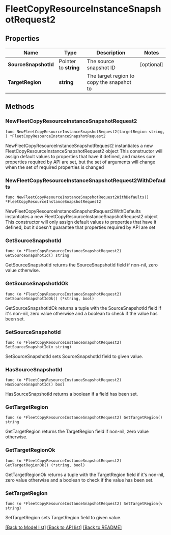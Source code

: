 # FleetCopyResourceInstanceSnapshotRequest2

## Properties

Name | Type | Description | Notes
------------ | ------------- | ------------- | -------------
**SourceSnapshotId** | Pointer to **string** | The source snapshot ID | [optional] 
**TargetRegion** | **string** | The target region to copy the snapshot to | 

## Methods

### NewFleetCopyResourceInstanceSnapshotRequest2

`func NewFleetCopyResourceInstanceSnapshotRequest2(targetRegion string, ) *FleetCopyResourceInstanceSnapshotRequest2`

NewFleetCopyResourceInstanceSnapshotRequest2 instantiates a new FleetCopyResourceInstanceSnapshotRequest2 object
This constructor will assign default values to properties that have it defined,
and makes sure properties required by API are set, but the set of arguments
will change when the set of required properties is changed

### NewFleetCopyResourceInstanceSnapshotRequest2WithDefaults

`func NewFleetCopyResourceInstanceSnapshotRequest2WithDefaults() *FleetCopyResourceInstanceSnapshotRequest2`

NewFleetCopyResourceInstanceSnapshotRequest2WithDefaults instantiates a new FleetCopyResourceInstanceSnapshotRequest2 object
This constructor will only assign default values to properties that have it defined,
but it doesn't guarantee that properties required by API are set

### GetSourceSnapshotId

`func (o *FleetCopyResourceInstanceSnapshotRequest2) GetSourceSnapshotId() string`

GetSourceSnapshotId returns the SourceSnapshotId field if non-nil, zero value otherwise.

### GetSourceSnapshotIdOk

`func (o *FleetCopyResourceInstanceSnapshotRequest2) GetSourceSnapshotIdOk() (*string, bool)`

GetSourceSnapshotIdOk returns a tuple with the SourceSnapshotId field if it's non-nil, zero value otherwise
and a boolean to check if the value has been set.

### SetSourceSnapshotId

`func (o *FleetCopyResourceInstanceSnapshotRequest2) SetSourceSnapshotId(v string)`

SetSourceSnapshotId sets SourceSnapshotId field to given value.

### HasSourceSnapshotId

`func (o *FleetCopyResourceInstanceSnapshotRequest2) HasSourceSnapshotId() bool`

HasSourceSnapshotId returns a boolean if a field has been set.

### GetTargetRegion

`func (o *FleetCopyResourceInstanceSnapshotRequest2) GetTargetRegion() string`

GetTargetRegion returns the TargetRegion field if non-nil, zero value otherwise.

### GetTargetRegionOk

`func (o *FleetCopyResourceInstanceSnapshotRequest2) GetTargetRegionOk() (*string, bool)`

GetTargetRegionOk returns a tuple with the TargetRegion field if it's non-nil, zero value otherwise
and a boolean to check if the value has been set.

### SetTargetRegion

`func (o *FleetCopyResourceInstanceSnapshotRequest2) SetTargetRegion(v string)`

SetTargetRegion sets TargetRegion field to given value.



[[Back to Model list]](../README.md#documentation-for-models) [[Back to API list]](../README.md#documentation-for-api-endpoints) [[Back to README]](../README.md)


